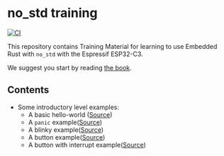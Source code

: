 # no_std training

[![CI](https://github.com/esp-rs/no_std-training/actions/workflows/ci.yml/badge.svg)](https://github.com/esp-rs/no_std-training/actions/workflows/ci.yml)

This repository contains Training Material for learning to use Embedded Rust with `no_std` with the Espressif ESP32-C3.

We suggest you start by reading [the book](https://esp-rs.github.io/no_std-training/).

## Contents

* Some introductory level examples:
  * A basic hello-world ([Source](./intro/hello-world))
  * A `panic` example([Source](./intro/panic))
  * A blinky example([Source](./intro/blinky))
  * A button example([Source](./intro/button))
  * A button with interrupt example([Source](./intro/button-interrupt))
